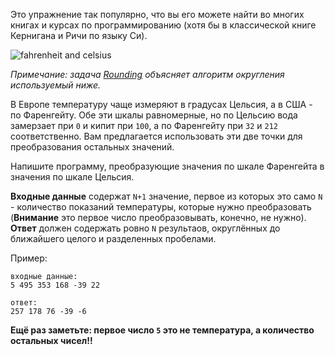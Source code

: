 Это упражнение так популярно, что вы его можете найти во многих книгах и курсах по программированию (хотя бы в
классической книге Кернигана и Ричи по языку Си).

<div class="text-center">
	<img alt="fahrenheit and celsius" src="http://s5.postimg.org/3tpo5bg6v/fahrenheit.png"/>
</div>

*Примечание: задача [Rounding](./rounding) объясняет алгоритм округления используемый ниже.*

В Европе температуру чаще измеряют в градусах Цельсия, а в США - по Фаренгейту. Обе эти шкалы равномерные, но
по Цельсию вода замерзает при `0` и кипит при `100`, а по Фаренгейту при `32` и `212` соответственно. Вам предлагается
использовать эти две точки для преобразования остальных значений.

Напишите программу, преобразующие значения по шкале Фаренгейта в значения по шкале Цельсия.

**Входные данные** содержат `N+1` значение, первое из которых это само `N` - количество показаний температуры, которые
нужно преобразовать (**Внимание** это первое число преобразовывать, конечно, не нужно).  
**Ответ** должен содержать ровно `N` результаов, округлённых до ближайшего целого и разделенных пробелами.

Пример:

    входные данные:
    5 495 353 168 -39 22
    
    ответ:
    257 178 76 -39 -6

**Ещё раз заметьте: первое число `5` это не температура, а количество остальных чисел!!**
